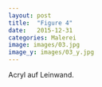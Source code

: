 ```yaml
---
layout: post
title:  "Figure 4"
date:   2015-12-31
categories: Malerei
image: images/03.jpg
image_y: images/03_y.jpg
---
```

Acryl auf Leinwand.
